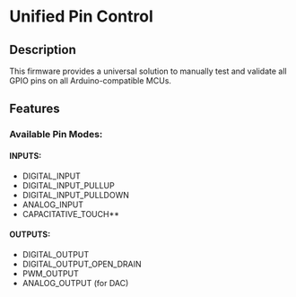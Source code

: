# Unified Pin Control

## Description

This firmware provides a universal solution to manually test and validate all GPIO pins on all Arduino-compatible MCUs.

## Features

### Available Pin Modes:

#### INPUTS:

- DIGITAL_INPUT
- DIGITAL_INPUT_PULLUP
- DIGITAL_INPUT_PULLDOWN
- ANALOG_INPUT
- CAPACITATIVE_TOUCH**

#### OUTPUTS:

- DIGITAL_OUTPUT
- DIGITAL_OUTPUT_OPEN_DRAIN
- PWM_OUTPUT
- ANALOG_OUTPUT (for DAC)
